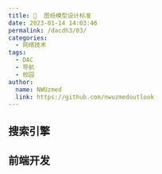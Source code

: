 ```yaml
---
title: 👷  图纸模型设计标准
date: 2023-01-14 14:03:46
permalink: /dacdh3/03/
categories: 
  - 网络技术
tags: 
  - DAC
  - 导航
  - 校园
author: 
  name: NWUzmed
  link: https://github.com/nwuzmedoutlook
---
```


## 搜索引擎

<ClientOnly>
  <Card :cardData="cardData0" :cardListSize=4 carTitlColor="#000" carHoverColor="#000" />
</ClientOnly>

## 前端开发

<ClientOnly>
  <Card :cardData="cardData1" :cardListSize=4 carTitlColor="#000" carHoverColor="#000" />
</ClientOnly>

<script>
export default {
  data() {
    return {
      cardData0: [
        {
          id: "0",
          cardSrc: "http://www.baidu.com/",
          cardName: "百度",
          cardContent:
            "百度——全球最大的中文搜索引擎及最大的中文网站，全球领先的人工智能公司",
        },
{cardSrc: "https://data.newrank.cn/m/s.html?s=OSkrODE3Li5I&amp;k", cardImgSrc: "https://api.xinac.net/icon/?url=https://data.newrank.cn/m/s.html?s=OSkrODE3Li5I&amp;k", cardName: "机械图纸狗", cardContent: "机械图纸搜索和免费下载",},
{cardSrc: "http://www.sanweimoxing.com/", cardImgSrc: "https://api.xinac.net/icon/?url=http://www.sanweimoxing.com/", cardName: "开拔网", cardContent: "机械三维模型|CAD图纸|3D模型|机械模型_非标自动化设备设计师的摇篮",},
{cardSrc: "http://www.zhuanzhi.net/", cardImgSrc: "https://api.xinac.net/icon/?url=http://www.zhuanzhi.net/", cardName: "专职网", cardContent: "专业机械教程/二维图纸/3D模型免费下载网站",},
{cardSrc: "https://www.mfcad.com/tuzhi/", cardImgSrc: "https://api.xinac.net/icon/?url=https://www.mfcad.com/tuzhi/", cardName: "沐风图纸", cardContent: "机械图纸,三维模型,交流学习平台",},
{cardSrc: "https://www.qhtuzhi.com/", cardImgSrc: "https://api.xinac.net/icon/?url=https://www.qhtuzhi.com/", cardName: "浅绘图纸", cardContent: "3D图纸模型下载_图纸共享_图纸交流",},
{cardSrc: "http://vismatrix.cn/", cardImgSrc: "https://api.xinac.net/icon/?url=http://vismatrix.cn/", cardName: "3D科研模型", cardContent: "思斐迩3D科学模型素材库",},
{cardSrc: "http://www.3dsource.cn/", cardImgSrc: "https://api.xinac.net/icon/?url=http://www.3dsource.cn/", cardName: "3DSource零件库", cardContent: "海量CAD模型，助力产品设计",},
{cardSrc: "http://www.elecfans.com/soft/", cardImgSrc: "https://api.xinac.net/icon/?url=http://www.elecfans.com/soft/", cardName: "电子发烧友", cardContent: "电子电路图,电子技术资料网站",},
{cardSrc: "http://www.bzfxw.com/", cardImgSrc: "https://api.xinac.net/icon/?url=http://www.bzfxw.com/", cardName: "学兔兔", cardContent: "专注工程技术学习网站_论文资料标准分享",},
{cardSrc: "https://www.antpedia.com/standard/", cardImgSrc: "https://api.xinac.net/icon/?url=https://www.antpedia.com/standard/", cardName: "分析测试百科网", cardContent: "标准查询与下载",},
{cardSrc: "http://down.foodmate.net/", cardImgSrc: "https://api.xinac.net/icon/?url=http://down.foodmate.net/", cardName: "食品伙伴网", cardContent: "食品行业资料和标准交流",},
{cardSrc: "http://www.jianbiaoku.com/", cardImgSrc: "https://api.xinac.net/icon/?url=http://www.jianbiaoku.com/", cardName: "建标库", cardContent: "数百万建筑工程资源，超全规范标准、海量图纸模型等",},
{cardSrc: "https://www.biaozhun.org/", cardImgSrc: "https://api.xinac.net/icon/?url=https://www.biaozhun.org/", cardName: "标准网", cardContent: "暂只收录国家标准和行业标准",},
{cardSrc: "http://www.gb99.cn/", cardImgSrc: "https://api.xinac.net/icon/?url=http://www.gb99.cn/", cardName: "国标久久", cardContent: "免费PDF格式标准下载",},
{cardSrc: "http://www.bzmfxz.com/", cardImgSrc: "https://api.xinac.net/icon/?url=http://www.bzmfxz.com/", cardName: "标准免费下载网", cardContent: "提供最全的国家标准行业标准免费下载（无需积分、注册，直接下载）",},
{cardSrc: "http://openstd.samr.gov.cn/", cardImgSrc: "https://api.xinac.net/icon/?url=http://openstd.samr.gov.cn/", cardName: "国家标准全文公开", cardContent: "国家标准委发布—权威及时便捷免费",},
{cardSrc: "https://sppt.cfsa.net.cn:8086/db", cardImgSrc: "https://api.xinac.net/icon/?url=https://sppt.cfsa.net.cn:8086/db", cardName: "食品安全国家标准数据检索平台", cardContent: "国家食品安全风险评估中心",},
{cardSrc: "http://www.mee.gov.cn/ywgz/fgbz/bz/", cardImgSrc: "https://api.xinac.net/icon/?url=http://www.mee.gov.cn/ywgz/fgbz/bz/", cardName: "生态环境标准", cardContent: "中华人民共和国生态环境部",},
{cardSrc: "http://www.mohurd.gov.cn/bzde/bzfbgg/index.html", cardImgSrc: "https://api.xinac.net/icon/?url=http://www.mohurd.gov.cn/bzde/bzfbgg/index.html", cardName: "工程建设标准发布公告", cardContent: "中华人民共和国住房和城乡建设部",},
{cardSrc: "https://www.cmsi.org.cn/sy", cardImgSrc: "https://api.xinac.net/icon/?url=https://www.cmsi.org.cn/sy", cardName: "钢铁标准网", cardContent: "冶金标准化研究所",},
{cardSrc: "http://www.nssi.org.cn/", cardImgSrc: "https://api.xinac.net/icon/?url=http://www.nssi.org.cn/", cardName: "国家标准馆", cardContent: "国家标准文献共享服务平台",},
{cardSrc: "http://my678.cn/", cardImgSrc: "https://api.xinac.net/icon/?url=http://my678.cn/", cardName: "麦田学社", cardContent: "标准下载_国标_行业标准全文pdf下载_标准分享网",},
{cardSrc: "http://www.bzxzk.net/", cardImgSrc: "https://api.xinac.net/icon/?url=http://www.bzxzk.net/", cardName: "标准下载库", cardContent: "国家标准下载_行业标准下载_免费标准下载网",},
{cardSrc: "http://www.upbz.net/", cardImgSrc: "https://api.xinac.net/icon/?url=http://www.upbz.net/", cardName: "UPBZ", cardContent: "免费标准下载网",},

      ],
      
      cardData1: [
        {
          id: "1",
          cardSrc: "https://cn.vuejs.org/",
          cardImgSrc:
            "https://cdn.staticaly.com/gh/Kele-Bingtang/static@master/img/tools/20220105001047.png",
          cardName: "Vue",
          cardContent: "渐进式 JavaScript 框架",
        },
        {cardSrc: "https://element.eleme.cn/#/zh-CN/", cardImgSrc: "https://cdn.staticaly.com/gh/Kele-Bingtang/static@master/img/tools/20220105001602.png", cardName: "Element-UI", cardContent: "Element，一套为开发者、设计师和产品经理准备的基于 Vue 的桌面端组件库",},
        {cardSrc: "https://www.baidu.com/", cardImgSrc: "https://api.xinac.net/icon/?url=https://www.baidu.com", cardName: "百度", cardContent: "全球最大的中文搜索引擎",},
      ],
    };
  },
};
</script>

